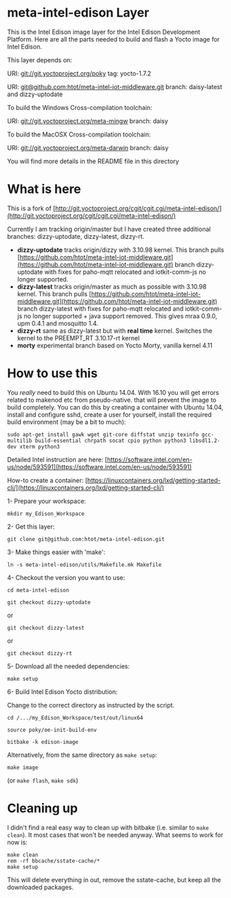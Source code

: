 # meta-intel-edison Layer

This is the Intel Edison image layer for the Intel Edison Development Platform. Here
are all the parts needed to build and flash a Yocto image for Intel Edison.

This layer depends on:


URI: [git://git.yoctoproject.org/poky](http://git.yoctoproject.org/cgit/cgit.cgi/poky) tag: yocto-1.7.2

URI: [git@github.com:htot/meta-intel-iot-middleware.git](http://www.github.com/htot/meta-intel-iot-middleware.git) branch: daisy-latest  and dizzy-uptodate

To build the Windows Cross-compilation toolchain:

URI: [git://git.yoctoproject.org/meta-mingw](http://git.yoctoproject.org/cgit/cgit.cgi/meta-mingw) branch: daisy

To build the MacOSX Cross-compilation toolchain:

URI: [git://git.yoctoproject.org/meta-darwin](http://git.yoctoproject.org/cgit/cgit.cgi/meta-darwin) branch: daisy

You will find more details in the README file in this directory

# What is here

This is a fork of [http://git.yoctoproject.org/cgit/cgit.cgi/meta-intel-edison/](http://git.yoctoproject.org/cgit/cgit.cgi/meta-intel-edison/)

Currently I am tracking origin/master but I have created three additional branches: dizzy-uptodate, dizzy-latest, dizzy-rt.

  * **dizzy-uptodate** tracks origin/dizzy with 3.10.98 kernel. This branch pulls [https://github.com/htot/meta-intel-iot-middleware.git](https://github.com/htot/meta-intel-iot-middleware.git) branch dizzy-uptodate with fixes for paho-mqtt relocated and iotkit-comm-js no longer supported. 
  * **dizzy-latest** tracks origin/master as much as possible with 3.10.98 kernel. This branch pulls [https://github.com/htot/meta-intel-iot-middleware.git](https://github.com/htot/meta-intel-iot-middleware.git) branch dizzy-latest with fixes for paho-mqtt relocated and iotkit-comm-js no longer supported + java support removed. This gives mraa 0.9.0, upm 0.4.1 and mosquitto 1.4.
* **dizzy-rt** same as dizzy-latest but with **real time** kernel. Switches the kernel to the PREEMPT_RT 3.10.17-rt kernel
* **morty** experimental branch based on Yocto Morty, vanilla kernel 4.11

# How to use this

You *really* need to build this on Ubuntu 14.04. With 16.10 you will get errors related to makenod etc from pseudo-native. that will prevent the image to build completely. You can do this by creating a container with Ubuntu 14.04, install and configure sshd, create a user for yourself, install the required build environment (may be a bit to much):

    sudo apt-get install gawk wget git-core diffstat unzip texinfo gcc-multilib build-essential chrpath socat cpio python python3 libsdl1.2-dev xterm python3

Detailed Intel instruction are here: [https://software.intel.com/en-us/node/593591](https://software.intel.com/en-us/node/593591)

How-to create a container: [https://linuxcontainers.org/lxd/getting-started-cli/](https://linuxcontainers.org/lxd/getting-started-cli/)

1- Prepare your workspace:

    mkdir my_Edison_Workspace

2- Get this layer:

    git clone git@github.com:htot/meta-intel-edison.git

3- Make things easier with 'make':

    ln -s meta-intel-edison/utils/Makefile.mk Makefile

4- Checkout the version you want to use:

    cd meta-intel-edison

    git checkout dizzy-uptodate

or

    git checkout dizzy-latest

or

    git checkout dizzy-rt

5- Download all the needed dependencies:

    make setup

6- Build Intel Edison Yocto distribution:

Change to the correct directory as instructed by the script.

    cd /.../my_Edison_Workspace/test/out/linux64

    source poky/oe-init-build-env

    bitbake -k edison-image

Alternatively, from the same directory as `make setup`:

    make image

(or `make flash`, `make sdk`)

# Cleaning up
I didn't find a real easy way to clean up with bitbake (i.e. similar to `make clean`). It most cases that won't be needed anyway. What seems to work for now is:

    make clean
    rem -rf bbcache/sstate-cache/*
    make setup

This will delete everything in out, remove the sstate-cache, but keep all the downloaded packages.

